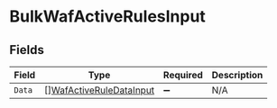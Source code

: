 # BulkWafActiveRulesInput


## Fields

| Field                                                                     | Type                                                                      | Required                                                                  | Description                                                               |
| ------------------------------------------------------------------------- | ------------------------------------------------------------------------- | ------------------------------------------------------------------------- | ------------------------------------------------------------------------- |
| `Data`                                                                    | [][WafActiveRuleDataInput](../../models/shared/wafactiveruledatainput.md) | :heavy_minus_sign:                                                        | N/A                                                                       |